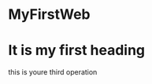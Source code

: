 # MyFirstWeb
<html>
  <head>
    <title>Welcome to repository</title>
  </head>
  <body>
<h1>It is my first heading </h1>
    this is youre third operation  </body>
  
</html>
